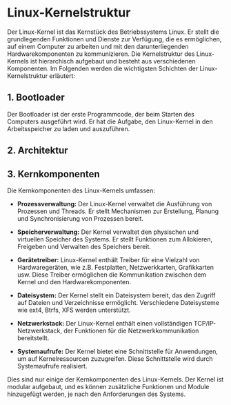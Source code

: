 # Linux-Kernelstruktur

Der Linux-Kernel ist das Kernstück des Betriebssystems Linux. Er stellt die grundlegenden Funktionen und Dienste zur Verfügung, die es ermöglichen, auf einem Computer zu arbeiten und mit den darunterliegenden Hardwarekomponenten zu kommunizieren. Die Kernelstruktur des Linux-Kernels ist hierarchisch aufgebaut und besteht aus verschiedenen Komponenten. Im Folgenden werden die wichtigsten Schichten der Linux-Kernelstruktur erläutert:

## 1. Bootloader

Der Bootloader ist der erste Programmcode, der beim Starten des Computers ausgeführt wird. Er hat die Aufgabe, den Linux-Kernel in den Arbeitsspeicher zu laden und auszuführen.

## 2. Architektur

## 3. Kernkomponenten

Die Kernkomponenten des Linux-Kernels umfassen:

- **Prozessverwaltung:** Der Linux-Kernel verwaltet die Ausführung von Prozessen und Threads. Er stellt Mechanismen zur Erstellung, Planung und Synchronisierung von Prozessen bereit.

- **Speicherverwaltung:** Der Kernel verwaltet den physischen und virtuellen Speicher des Systems. Er stellt Funktionen zum Allokieren, Freigeben und Verwalten des Speichers bereit.

- **Gerätetreiber:** Linux-Kernel enthält Treiber für eine Vielzahl von Hardwaregeräten, wie z.B. Festplatten, Netzwerkkarten, Grafikkarten usw. Diese Treiber ermöglichen die Kommunikation zwischen dem Kernel und den Hardwarekomponenten.

- **Dateisystem:** Der Kernel stellt ein Dateisystem bereit, das den Zugriff auf Dateien und Verzeichnisse ermöglicht. Verschiedene Dateisysteme wie ext4, Btrfs, XFS werden unterstützt.

- **Netzwerkstack:** Der Linux-Kernel enthält einen vollständigen TCP/IP-Netzwerkstack, der Funktionen für die Netzwerkkommunikation bereitstellt.

- **Systemaufrufe:** Der Kernel bietet eine Schnittstelle für Anwendungen, um auf Kernelressourcen zuzugreifen. Diese Schnittstelle wird durch Systemaufrufe realisiert.

Dies sind nur einige der Kernkomponenten des Linux-Kernels. Der Kernel ist modular aufgebaut, und es können zusätzliche Funktionen und Module hinzugefügt werden, je nach den Anforderungen des Systems.
